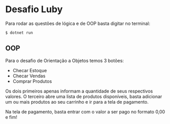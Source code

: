 # Desafio Luby

Para rodar as questões de lógica e de OOP basta digitar no terminal:

```
$ dotnet run
```

## OOP

Para o desafio de Orientação a Objetos temos 3 botões:

- Checar Estoque
- Checar Vendas
- Comprar Produtos

Os dois primeiros apenas informam a quantidade de seus respectivos valores.
O terceiro abre uma lista de produtos disponíveis, basta adicionar um ou mais produtos ao seu carrinho e ir para a tela de pagamento.

Na tela de pagamento, basta entrar com o valor a ser pago no formato 0,00 e fim!